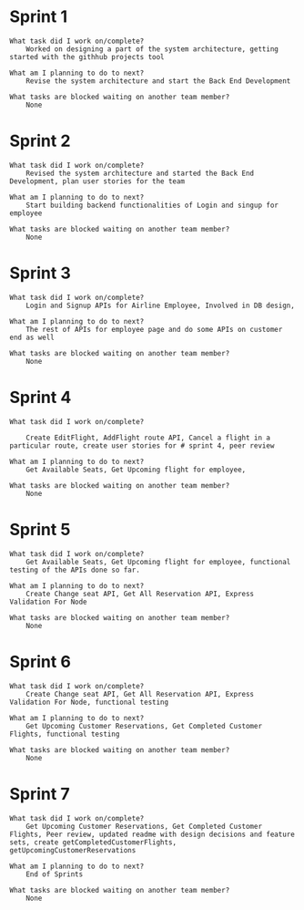 # Sprint 1
	What task did I work on/complete?
    	Worked on designing a part of the system architecture, getting started with the githhub projects tool
	
    What am I planning to do to next?
    	Revise the system architecture and start the Back End Development
	
    What tasks are blocked waiting on another team member?	
        None


# Sprint 2	
    What task did I work on/complete?
    	Revised the system architecture and started the Back End Development, plan user stories for the team
	
    What am I planning to do to next?
    	Start building backend functionalities of Login and singup for employee
	
    What tasks are blocked waiting on another team member?
    	None


# Sprint 3	
    What task did I work on/complete?
    	Login and Signup APIs for Airline Employee, Involved in DB design, 
	
    What am I planning to do to next?
    	The rest of APIs for employee page and do some APIs on customer end as well
	
    What tasks are blocked waiting on another team member?
    	None


# Sprint 4
	What task did I work on/complete?

    	Create EditFlight, AddFlight route API, Cancel a flight in a particular route, create user stories for # sprint 4, peer review

	What am I planning to do to next?
    	Get Available Seats, Get Upcoming flight for employee, 
	
    What tasks are blocked waiting on another team member?
    	None


# Sprint 5	
    What task did I work on/complete?
    	Get Available Seats, Get Upcoming flight for employee, functional testing of the APIs done so far.
	
    What am I planning to do to next?
    	Create Change seat API, Get All Reservation API, Express Validation For Node
	
    What tasks are blocked waiting on another team member?
    	None


# Sprint 6	
    What task did I work on/complete?
    	Create Change seat API, Get All Reservation API, Express Validation For Node, functional testing
	
    What am I planning to do to next?
    	Get Upcoming Customer Reservations, Get Completed Customer Flights, functional testing
	
    What tasks are blocked waiting on another team member?
    	None


# Sprint 7	
    What task did I work on/complete?
    	Get Upcoming Customer Reservations, Get Completed Customer Flights, Peer review, updated readme with design decisions and feature sets, create getCompletedCustomerFlights, getUpcomingCustomerReservations

	What am I planning to do to next?
    	End of Sprints
	
    What tasks are blocked waiting on another team member?
    	None